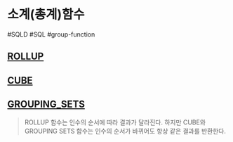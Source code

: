 # 소계(총계)함수

#SQLD #SQL #group-function

## [ROLLUP](ROLLUP/ROLLUP.md)

## [CUBE](CUBE/CUBE.md)

## [GROUPING_SETS](GROUPING_SETS/GROUPING_SETS.md)


> ROLLUP 함수는 인수의 순서에 따라 결과가 달라진다. 하지만 CUBE와 GROUPING SETS 함수는 인수의 순서가 바뀌어도 항상 같은 결과를 반환한다.